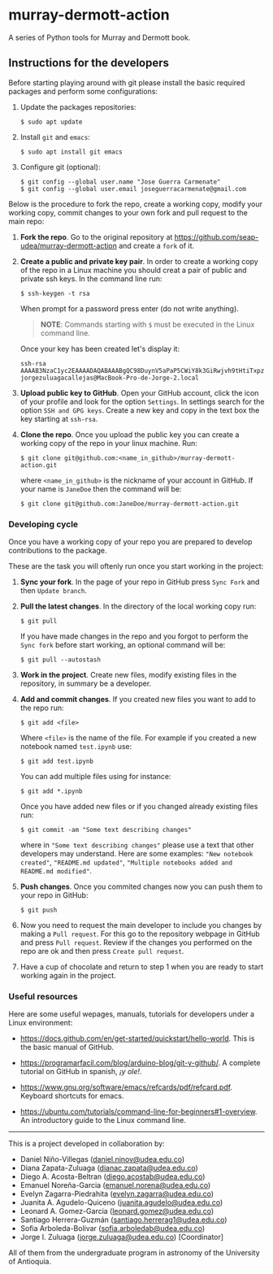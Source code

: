 # murray-dermott-action
A series of Python tools for Murray and Dermott book.

## Instructions for the developers

Before starting playing around with git please install the basic
required packages and perform some configurations:

1. Update the packages repositories:

   ```linux
   $ sudo apt update
   ```

2. Install `git` and `emacs`:

   ```linux
   $ sudo apt install git emacs
   ```

3. Configure git (optional):

   ```linux
   $ git config --global user.name "Jose Guerra Carmenate"
   $ git config --global user.email joseguerracarmenate@gmail.com
   ```

Below is the procedure to fork the repo, create a working copy, modify
your working copy, commit changes to your own fork and pull request to
the main repo:

1. **Fork the repo**. Go to the original repository at
   https://github.com/seap-udea/murray-dermott-action and create a
   `fork` of it.

2. **Create a public and private key pair**. In order to create a
   working copy of the repo in a Linux machine you should creat a pair
   of public and private ssh keys. In the command line run:

   ```linux
   $ ssh-keygen -t rsa
   ```

   When prompt for a password press enter (do not write anything).

   > **NOTE**: Commands starting with `$` must be executed in the
     Linux command line.

   Once your key has been created let's display it:

   ``` $ cat $HOME/.ssh/id_rsa.pub ssh-rsa
   ssh-rsa AAAAB3NzaC1yc2EAAAADAQABAAABgQC98DuynV5aPaP5CWiY8k3GiRwjvh9tHtiTxpzQ48s3pNj8iqxjr8YUuoaJghqenXwjgvxHBkPqtR8x6sWIw+ijV/bsRq49NloQDvr5d9QPsgpHk4omSDr+z9ZTGNKpQnv0YodvuwxuHA87puNWKmwKSk+8hMtG9VI6mnzL/SbzZfDoj+Z6fwSckmDG+XP7he0ARkzXrktkRTTLebA34NoGf5vzL7Xz9gAyFwocrbpeUARVDAV6y3C41mCh90tPeFViMUeGpWES6gsQBdvY1GV5blVoUQMLZH5IDp7hKbJoysKE=
   jorgezuluagacallejas@MacBook-Pro-de-Jorge-2.local
   ```
     
3. **Upload public key to GitHub**. Open your GitHub account, click
   the icon of your profile and look for the option `Settings`. In
   settings search for the option `SSH and GPG keys`. Create a new key
   and copy in the text box the key starting at `ssh-rsa`.

4. **Clone the repo**. Once you upload the public key you can create a
   working copy of the repo in your linux machine. Run:

   ```linux
   $ git clone git@github.com:<name_in_github>/murray-dermott-action.git
   ```

   where `<name_in_github>` is the nickname of your account in
   GitHub. If your name is `JaneDoe` then the command will be:

   ```linux
   $ git clone git@github.com:JaneDoe/murray-dermott-action.git
   ```

### Developing cycle

Once you have a working copy of your repo you are prepared to develop
contributions to the package.

These are the task you will oftenly run once you start working in the
project:

1. **Sync your fork**. In the page of your repo in GitHub press `Sync
   Fork` and then `Update branch`.

2. **Pull the latest changes**. In the directory of the local working
   copy run:

   ```linux
   $ git pull
   ```

   If you have made changes in the repo and you forgot to perform the
   `Sync fork` before start working, an optional command will be:

   ```linux
   $ git pull --autostash
   ```


3. **Work in the project**. Create new files, modify existing files in
   the repository, in summary be a developer.

4. **Add and commit changes**. If you created new files you want to
   add to the repo run:

   ```linux
   $ git add <file>
   ```

   Where `<file>` is the name of the file. For example if you created a new notebook named `test.ipynb` use:

   ```linux
   $ git add test.ipynb
   ```

   You can add multiple files using for instance:

   ```linux
   $ git add *.ipynb
   ```

   Once you have added new files or if you changed already existing files run:

   ```linux
   $ git commit -am "Some text describing changes"
   ```

   where in `"Some text describing changes"` please use a text that
   other developers may understand. Here are some examples: `"New
   notebook created"`, `"README.md updated"`, `"Multiple notebooks
   added and README.md modified"`.

5. **Push changes**. Once you commited changes now you can push them
   to your repo in GitHub:

   ```linux
   $ git push
   ```

6. Now you need to request the main developer to include you changes
   by making a `Pull request`. For this go to the repository webpage
   in GitHub and press `Pull request`. Review if the changes you
   performed on the repo are ok and then press `Create pull request`.

7. Have a cup of chocolate and return to step 1 when you are ready to
   start working again in the project.

### Useful resources

Here are some useful wepages, manuals, tutorials for developers under
a Linux environment:

- https://docs.github.com/en/get-started/quickstart/hello-world. This
  is the basic manual of GitHub.

- https://programarfacil.com/blog/arduino-blog/git-y-github/. A
  complete tutorial on GitHub in spanish, *¡y ole!*.

- https://www.gnu.org/software/emacs/refcards/pdf/refcard.pdf. Keyboard
  shortcuts for emacs.

- https://ubuntu.com/tutorials/command-line-for-beginners#1-overview. An
  introductory guide to the Linux command line.

---------

This is a project developed in collaboration by:

- Daniel Niño-Villegas (daniel.ninov@udea.edu.co)
- Diana Zapata-Zuluaga (dianac.zapata@udea.edu.co)
- Diego A. Acosta-Beltran (diego.acostab@udea.edu.co)
- Emanuel Noreña-Garcia (emanuel.norena@udea.edu.co)
- Evelyn Zagarra-Piedrahita (evelyn.zagarra@udea.edu.co)
- Juanita A. Agudelo-Quiceno (juanita.agudelo@udea.edu.co)
- Leonard A. Gomez-Garcia (leonard.gomez@udea.edu.co)
- Santiago Herrera-Guzmán (santiago.herrerag1@udea.edu.co)
- Sofia Arboleda-Bolivar (sofia.arboledab@udea.edu.co)
- Jorge I. Zuluaga (jorge.zuluaga@udea.edu.co) [Coordinator]  

All of them from the undergraduate program in astronomy of the
University of Antioquia.